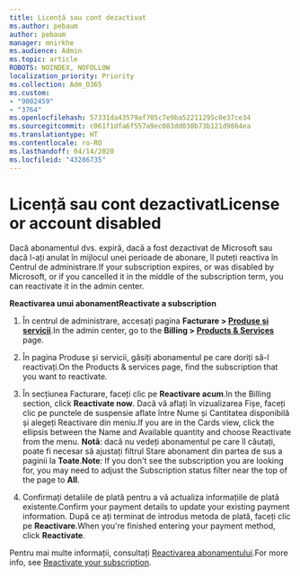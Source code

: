 ```yaml
---
title: Licență sau cont dezactivat
ms.author: pebaum
author: pebaum
manager: mnirkhe
ms.audience: Admin
ms.topic: article
ROBOTS: NOINDEX, NOFOLLOW
localization_priority: Priority
ms.collection: Adm_O365
ms.custom:
- "9002459"
- "3764"
ms.openlocfilehash: 57331da43579af705c7e9ba52211295c0e37ce34
ms.sourcegitcommit: c061f1dfa6f557a9ec083dd030b73b121d9864ea
ms.translationtype: HT
ms.contentlocale: ro-RO
ms.lasthandoff: 04/14/2020
ms.locfileid: "43286735"
---
```

# <a name="license-or-account-disabled"></a><span data-ttu-id="2de90-102">Licență sau cont dezactivat</span><span class="sxs-lookup"><span data-stu-id="2de90-102">License or account disabled</span></span>

<span data-ttu-id="2de90-103">Dacă abonamentul dvs. expiră, dacă a fost dezactivat de Microsoft sau dacă l-ați anulat în mijlocul unei perioade de abonare, îl puteți reactiva în Centrul de administrare.</span><span class="sxs-lookup"><span data-stu-id="2de90-103">If your subscription expires, or was disabled by Microsoft, or if you cancelled it in the middle of the subscription term, you can reactivate it in the admin center.</span></span>

<span data-ttu-id="2de90-104">**Reactivarea unui abonament**</span><span class="sxs-lookup"><span data-stu-id="2de90-104">**Reactivate a subscription**</span></span>

1. <span data-ttu-id="2de90-105">În centrul de administrare, accesați pagina **Facturare > [Produse și servicii](https://go.microsoft.com/fwlink/p/?linkid=842054)**.</span><span class="sxs-lookup"><span data-stu-id="2de90-105">In the admin center, go to the **Billing > [Products & Services](https://go.microsoft.com/fwlink/p/?linkid=842054)** page.</span></span>

2. <span data-ttu-id="2de90-106">În pagina Produse și servicii, găsiți abonamentul pe care doriți să-l reactivați.</span><span class="sxs-lookup"><span data-stu-id="2de90-106">On the Products & services page, find the subscription that you want to reactivate.</span></span>

3. <span data-ttu-id="2de90-107">În secțiunea Facturare, faceți clic pe **Reactivare acum**.</span><span class="sxs-lookup"><span data-stu-id="2de90-107">In the Billing section, click **Reactivate now**.</span></span>  <span data-ttu-id="2de90-108">Dacă vă aflați în vizualizarea Fișe, faceți clic pe punctele de suspensie aflate între Nume și Cantitatea disponibilă și alegeți Reactivare din meniu.</span><span class="sxs-lookup"><span data-stu-id="2de90-108">If you are in the Cards view, click the ellipsis between the Name and Available quantity and choose Reactivate from the menu.</span></span> <span data-ttu-id="2de90-109">**Notă**: dacă nu vedeți abonamentul pe care îl căutați, poate fi necesar să ajustați filtrul Stare abonament din partea de sus a paginii la **Toate**.</span><span class="sxs-lookup"><span data-stu-id="2de90-109">**Note**: If you don't see the subscription you are looking for, you may need to adjust the Subscription status filter near the top of the page to **All**.</span></span>

4. <span data-ttu-id="2de90-110">Confirmați detaliile de plată pentru a vă actualiza informațiile de plată existente.</span><span class="sxs-lookup"><span data-stu-id="2de90-110">Confirm your payment details to update your existing payment information.</span></span> <span data-ttu-id="2de90-111">După ce ați terminat de introdus metoda de plată, faceți clic pe **Reactivare**.</span><span class="sxs-lookup"><span data-stu-id="2de90-111">When you're finished entering your payment method, click **Reactivate**.</span></span>

<span data-ttu-id="2de90-112">Pentru mai multe informații, consultați [Reactivarea abonamentului](https://docs.microsoft.com/office365/admin/subscriptions-and-billing/reactivate-your-subscription).</span><span class="sxs-lookup"><span data-stu-id="2de90-112">For more info, see [Reactivate your subscription](https://docs.microsoft.com/office365/admin/subscriptions-and-billing/reactivate-your-subscription).</span></span> 
